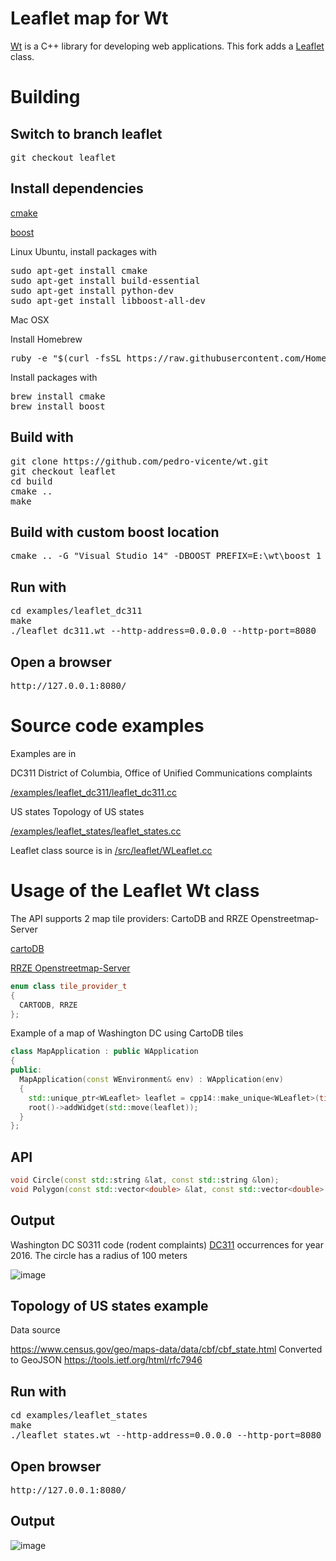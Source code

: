 Leaflet map for Wt
=============

[Wt](https://www.webtoolkit.eu/wt) is a C++ library for developing web applications. 
This fork adds a [Leaflet](http://leafletjs.com/) class.


Building
=============

Switch to branch leaflet
------------
<pre>
git checkout leaflet
</pre>

Install dependencies
------------
[cmake](https://cmake.org/)

[boost](http://www.boost.org/)

Linux Ubuntu, install packages with

<pre>
sudo apt-get install cmake
sudo apt-get install build-essential
sudo apt-get install python-dev
sudo apt-get install libboost-all-dev
</pre>

Mac OSX

Install Homebrew

<pre>
ruby -e "$(curl -fsSL https://raw.githubusercontent.com/Homebrew/install/master/install)"
</pre>

Install packages with

<pre>
brew install cmake 
brew install boost 
</pre>


Build with
--------------
<pre>
git clone https://github.com/pedro-vicente/wt.git
git checkout leaflet
cd build
cmake .. 
make
</pre>

Build with custom boost location
------------
<pre>
cmake .. -G "Visual Studio 14" -DBOOST_PREFIX=E:\wt\boost_1_64_0 -DBOOST_DYNAMIC=ON -DSHARED_LIBS=ON
</pre>

Run with
------------
<pre>
cd examples/leaflet_dc311
make
./leaflet_dc311.wt --http-address=0.0.0.0 --http-port=8080  --docroot=. -f ../../../examples/leaflet_dc311/dc_311-2016.csv.s0311.csv
</pre>

Open a browser
------------
<pre>
http://127.0.0.1:8080/
</pre>

Source code examples
===========

Examples are in

DC311
District of Columbia, Office of Unified Communications complaints

[/examples/leaflet_dc311/leaflet_dc311.cc](https://github.com/pedro-vicente/wt/blob/leaflet/examples/leaflet_dc311/leaflet_dc311.cc)

US states
Topology of US states

[/examples/leaflet_states/leaflet_states.cc](https://github.com/pedro-vicente/wt/blob/leaflet/examples/leaflet_states/leaflet_states.cc)


Leaflet class source is in [/src/leaflet/WLeaflet.cc](https://github.com/pedro-vicente/wt/blob/leaflet/src/leaflet/WLeaflet.cc)

Usage of the Leaflet Wt class
==========

The API supports 2 map tile providers: CartoDB and RRZE Openstreetmap-Server

[cartoDB](https://carto.com/)

[RRZE Openstreetmap-Server](https://osm.rrze.fau.de/)

```c++
enum class tile_provider_t
{
  CARTODB, RRZE
};
```

Example of a map of Washington DC using CartoDB tiles

```c++
class MapApplication : public WApplication
{
public:
  MapApplication(const WEnvironment& env) : WApplication(env)
  {
    std::unique_ptr<WLeaflet> leaflet = cpp14::make_unique<WLeaflet>(tile_provider_t::CARTODB, 38.9072 -77.0369, 13);
    root()->addWidget(std::move(leaflet));
  }
};
```

API
------------
```c++
void Circle(const std::string &lat, const std::string &lon);
void Polygon(const std::vector<double> &lat, const std::vector<double> &lon);
```

Output
------------
Washington DC S0311 code (rodent complaints) [DC311](https://311.dc.gov/) occurrences for year 2016. The circle has a radius of 100 meters

![image](https://user-images.githubusercontent.com/6119070/31053476-03da5ff8-a66c-11e7-9ad9-487aef6e062c.png)


Topology of US states example
---------
Data source

https://www.census.gov/geo/maps-data/data/cbf/cbf_state.html
Converted to GeoJSON
https://tools.ietf.org/html/rfc7946

Run with
------------
<pre>
cd examples/leaflet_states
make
./leaflet_states.wt --http-address=0.0.0.0 --http-port=8080  --docroot=. -f ../../../examples/leaflet_states/gz_2010_us_040_00_20m.json
</pre>

Open browser
------------
<pre>
http://127.0.0.1:8080/
</pre>

Output
------------
![image](https://user-images.githubusercontent.com/6119070/31628950-25fbfe14-b280-11e7-880f-b3784ca3ceba.png)